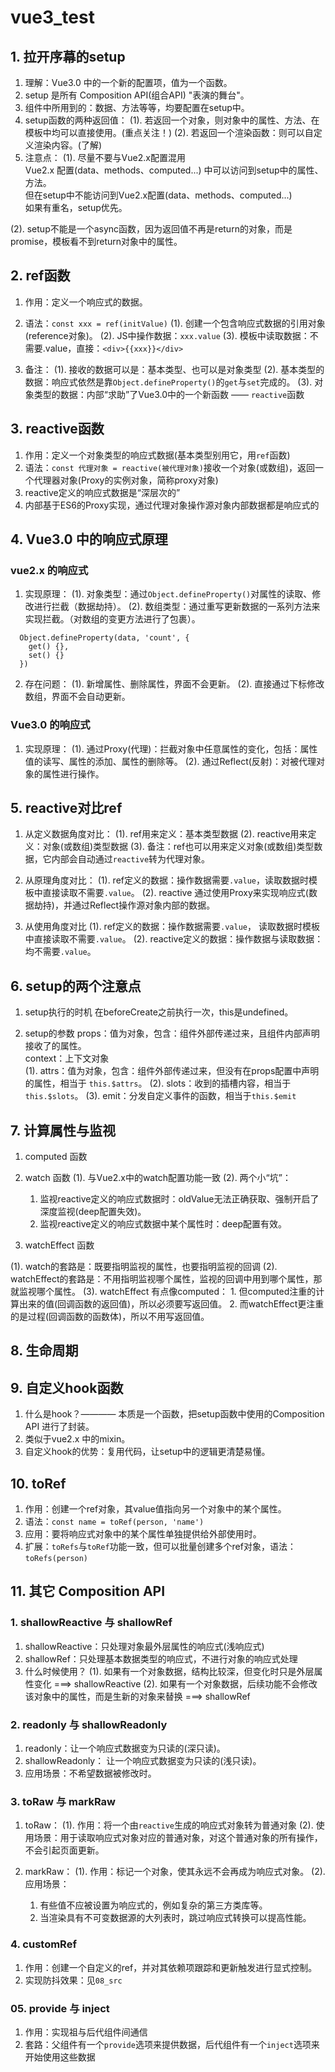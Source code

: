 <!--
 * @Descripttion: 
 * @Author: Gorgio.Liu
 * @version: 
 * @Date: 2023-05-19 16:23:46
 * @LastEditors: Gorgio.Liu
 * @LastEditTime: 2023-05-22 11:24:46
-->
# vue3_test

## 1. 拉开序幕的setup

1. 理解：Vue3.0 中的一个新的配置项，值为一个函数。
2. setup 是所有 Composition API(组合API) "表演的舞台"。
3. 组件中所用到的：数据、方法等等，均要配置在setup中。
4. setup函数的两种返回值：
  (1). 若返回一个对象，则对象中的属性、方法、在模板中均可以直接使用。(重点关注！)
  (2). 若返回一个渲染函数：则可以自定义渲染内容。(了解)
5. 注意点：
  (1). 尽量不要与Vue2.x配置混用   
    Vue2.x 配置(data、methods、computed...) 中可以访问到setup中的属性、方法。  
    但在setup中不能访问到Vue2.x配置(data、methods、computed...)   
    如果有重名，setup优先。  

  (2). setup不能是一个async函数，因为返回值不再是return的对象，而是promise，模板看不到return对象中的属性。

## 2. ref函数

1. 作用：定义一个响应式的数据。
2. 语法：`const xxx = ref(initValue)`
  (1). 创建一个包含响应式数据的引用对象(reference对象)。
  (2). JS中操作数据：`xxx.value`
  (3). 模板中读取数据：不需要.value，直接：`<div>{{xxx}}</div>`

3. 备注：
  (1). 接收的数据可以是：基本类型、也可以是对象类型
  (2). 基本类型的数据：响应式依然是靠`Object.defineProperty()`的`get`与`set`完成的。
  (3). 对象类型的数据：内部“求助”了Vue3.0中的一个新函数 —— `reactive`函数

## 3. reactive函数

1. 作用：定义一个对象类型的响应式数据(基本类型别用它，用`ref`函数)
2. 语法：`const 代理对象 = reactive(被代理对象)`接收一个对象(或数组)，返回一个代理器对象(Proxy的实例对象，简称proxy对象)
3. reactive定义的响应式数据是“深层次的”
4. 内部基于ES6的Proxy实现，通过代理对象操作源对象内部数据都是响应式的

## 4. Vue3.0 中的响应式原理

### vue2.x 的响应式
1. 实现原理：
  (1). 对象类型：通过`Object.defineProperty()`对属性的读取、修改进行拦截（数据劫持）。
  (2). 数组类型：通过重写更新数据的一系列方法来实现拦截。（对数组的变更方法进行了包裹）。
  ```
    Object.defineProperty(data, 'count', {
      get() {},
      set() {}
    })
  ```

2. 存在问题：
  (1). 新增属性、删除属性，界面不会更新。
  (2). 直接通过下标修改数组，界面不会自动更新。

### Vue3.0 的响应式
1. 实现原理：
  (1). 通过Proxy(代理)：拦截对象中任意属性的变化，包括：属性值的读写、属性的添加、属性的删除等。
  (2). 通过Reflect(反射)：对被代理对象的属性进行操作。

## 5. reactive对比ref

1. 从定义数据角度对比：
  (1). ref用来定义：基本类型数据
  (2). reactive用来定义：对象(或数组)类型数据
  (3). 备注：ref也可以用来定义对象(或数组)类型数据，它内部会自动通过`reactive`转为代理对象。

2. 从原理角度对比：
  (1). ref定义的数据：操作数据需要`.value`，读取数据时模板中直接读取不需要`.value`。
  (2). reactive 通过使用Proxy来实现响应式(数据劫持)，并通过Reflect操作源对象内部的数据。

3. 从使用角度对比
  (1). ref定义的数据：操作数据需要`.value`， 读取数据时模板中直接读取不需要`.value`。
  (2). reactive定义的数据：操作数据与读取数据：均不需要`.value`。

## 6. setup的两个注意点

1. setup执行的时机
  在beforeCreate之前执行一次，this是undefined。

2. setup的参数
  props：值为对象，包含：组件外部传递过来，且组件内部声明接收了的属性。  
  context：上下文对象  
    (1). attrs：值为对象，包含：组件外部传递过来，但没有在props配置中声明的属性，相当于 `this.$attrs`。
    (2). slots：收到的插槽内容，相当于`this.$slots`。
    (3). emit：分发自定义事件的函数，相当于`this.$emit`

## 7. 计算属性与监视

1. computed 函数
2. watch 函数
  (1). 与Vue2.x中的watch配置功能一致
  (2). 两个小“坑”：
    1. 监视reactive定义的响应式数据时：oldValue无法正确获取、强制开启了深度监视(deep配置失效)。
    2. 监视reactive定义的响应式数据中某个属性时：deep配置有效。

3. watchEffect 函数

  (1). watch的套路是：既要指明监视的属性，也要指明监视的回调
  (2). watchEffect的套路是：不用指明监视哪个属性，监视的回调中用到哪个属性，那就监视哪个属性。
  (3). watchEffect 有点像computed：
    1. 但computed注重的计算出来的值(回调函数的返回值)，所以必须要写返回值。
    2. 而watchEffect更注重的是过程(回调函数的函数体)，所以不用写返回值。

## 8. 生命周期

## 9. 自定义hook函数

1. 什么是hook？———— 本质是一个函数，把setup函数中使用的Composition API 进行了封装。
2. 类似于vue2.x 中的mixin。
3. 自定义hook的优势：复用代码，让setup中的逻辑更清楚易懂。

## 10. toRef

1. 作用：创建一个ref对象，其value值指向另一个对象中的某个属性。
2. 语法：`const name = toRef(person, 'name')`
3. 应用：要将响应式对象中的某个属性单独提供给外部使用时。
4. 扩展：`toRefs`与`toRef`功能一致，但可以批量创建多个ref对象，语法：`toRefs(person)`

## 11. 其它 Composition API

### 1. shallowReactive 与 shallowRef

1. shallowReactive：只处理对象最外层属性的响应式(浅响应式)
2. shallowRef：只处理基本数据类型的响应式，不进行对象的响应式处理
3. 什么时候使用？
  (1). 如果有一个对象数据，结构比较深，但变化时只是外层属性变化 ===> shallowReactive
  (2). 如果有一个对象数据，后续功能不会修改该对象中的属性，而是生新的对象来替换 ===> shallowRef

### 2. readonly 与 shallowReadonly

1. readonly：让一个响应式数据变为只读的(深只读)。
2. shallowReadonly： 让一个响应式数据变为只读的(浅只读)。
3. 应用场景：不希望数据被修改时。

### 3. toRaw 与 markRaw

1. toRaw：
  (1). 作用：将一个由`reactive`生成的响应式对象转为普通对象
  (2). 使用场景：用于读取响应式对象对应的普通对象，对这个普通对象的所有操作，不会引起页面更新。

2. markRaw：
  (1). 作用：标记一个对象，使其永远不会再成为响应式对象。
  (2). 应用场景：
    1. 有些值不应被设置为响应式的，例如复杂的第三方类库等。
    2. 当渲染具有不可变数据源的大列表时，跳过响应式转换可以提高性能。

### 4. customRef

1. 作用：创建一个自定义的ref，并对其依赖项跟踪和更新触发进行显式控制。
2. 实现防抖效果：见`08_src`

### 05. provide 与 inject

1. 作用：实现祖与后代组件间通信
2. 套路：父组件有一个`provide`选项来提供数据，后代组件有一个`inject`选项来开始使用这些数据
    
